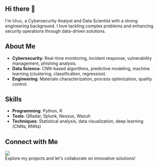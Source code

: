 ## Hi there 👋
I'm Uruc, a Cybersecurity Analyst and Data Scientist with a strong engineering background. I love tackling complex problems and enhancing security operations through data-driven solutions.

## About Me
- **Cybersecurity**: Real-time monitoring, incident response, vulnerability management, phishing analysis.
- **Data Science**: CNN-based algorithms, predictive modeling, machine learning (clustering, classification, regression).
- **Engineering**: Materials characterization, process optimization, quality control.

## Skills
- **Programming**: Python, R
- **Tools**: QRadar, Splunk, Nessus, Wazuh
- **Techniques**: Statistical analysis, data visualization, deep learning (CNNs, RNNs)

## Connect with Me
<a href="[https://linkedin.com](https://www.linkedin.com/in/uruc)"><img src="https://img.shields.io/badge/-LinkedIn-0072b1?&style=for-the-badge&logo=linkedin&logoColor=white" /></a> \
Explore my projects and let's collaborate on innovative solutions!
